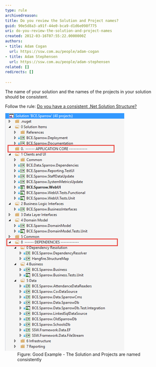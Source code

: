 ```yaml
---
type: rule
archivedreason: 
title: Do you review the Solution and Project names?
guid: 90e5d8a3-a91f-44e0-bca9-d1d6e098f775
uri: do-you-review-the-solution-and-project-names
created: 2012-03-16T07:55:22.0000000Z
authors:
- title: Adam Cogan
  url: https://ssw.com.au/people/adam-cogan
- title: Adam Stephensen
  url: https://ssw.com.au/people/adam-stephensen
related: []
redirects: []

---
```


The name of your solution and the names of the projects in your solution should be consistent.

Follow the rule: [Do you have a consistent .Net Solution Structure?](/_layouts/15/FIXUPREDIRECT.ASPX?WebId=3dfc0e07-e23a-4cbb-aac2-e778b71166a2&TermSetId=07da3ddf-0924-4cd2-a6d4-a4809ae20160&TermId=2833a78d-9d7e-402d-8f0e-31a81f2a54e8)

<!--endintro-->
<dl class="goodImage"><dt><img class="ms-rteCustom-ImageArea" src="solution-structure.png" alt="solutionlayout.png"> </dt><dd>Figure: Good Example - The Solution and Projects are named consistently</dd></dl>
